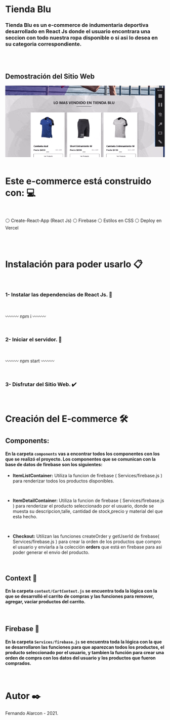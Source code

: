 # Tienda Blu

### Tienda Blu es un e-commerce de indumentaria deportiva desarrollado en React Js donde el usuario encontrara una seccion con todo nuestra ropa disponible o si asi lo desea en su categoria correspondiente.
<br><br>

## Demostración del Sitio Web

<img src="./tiendaBluFinal.gif"/>
<br><br>

# Este e-commerce está construido con: 💻
<br>

⚪ Create-React-App (React Js)
⚪ Firebase
⚪ Estilos en CSS 
⚪ Deploy en Vercel 

<br><br>

# Instalación para poder usarlo 📋
<br>

### 1- Instalar las dependencias de React Js. 🔧
<br>

〰️〰️〰️
npm i
〰️〰️〰️

<br>

### 2- Iniciar el servidor. 🚀
<br>


〰️〰️〰️
npm start
〰️〰️〰️

<br>

### 3- Disfrutar del Sitio Web. ✔️


<br>

# Creación del E-commerce 🛠️
## Components:

#### En la carpeta `components` vas a encontrar todos los componentes con los que se realizó el proyecto. Los componentes que se comunican con la base de datos de firebase son los siguientes:

* **ItemListContainer:** Utiliza la funcion de firebase ( Services/firebase.js ) para renderizar todos los productos disponibles.
<br>

* **ItemDetailContainer:** Utiliza la funcion de firebase ( Services/firebase.js ) para renderizar el producto seleccionado por el usuario, donde se muesta su descripcion,talle, cantidad de stock,precio y material del que esta hecho.
<br>

* **Checkout:** Utilizan las funciones createOrder y getUserId de firebase( Services/firebase.js ) para crear la orden de los productos que compro el usuario y enviarla a la colección **orders** que está en firebase para asi poder generar el envio del producto.

<br>

## Context 📄

#### En la carpeta `context/CartContext.js` se encuentra toda la lógica con la que se desarrolló el carrito de compras y las funciones para remover, agregar, vaciar productos del carrito.

<br>

## Firebase 📄

#### En la carpeta `Services/firebase.js` se encuentra toda la lógica con la que se desarrollaron las funciones para que aparezcan todos los productos, el producto seleccionado por el usuario, y tambien la función para crear una orden de compra con los datos del usuario y los productos que fueron comprados.


<br>

# Autor ✒️

Fernando Alarcon - 2021.